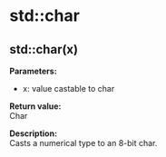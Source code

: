 # std::char

## std::char(x)

**Parameters:** 
* x: value castable to char

**Return value:**  
Char

**Description:**   
Casts a numerical type to an 8-bit char.